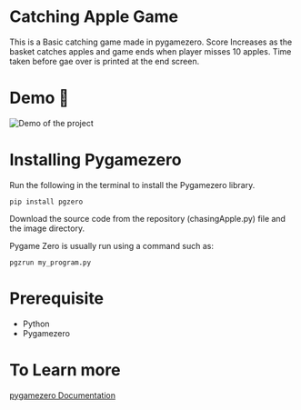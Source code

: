 # Catching Apple Game 
This is a Basic catching game made in pygamezero. Score Increases as the basket catches apples and game ends when player misses 10 apples. Time taken before gae over is printed at the end screen.


# Demo :construction_worker:
![Demo of the project](https://github.com/soumyasomasundaran/Catching-Apple-Game-in-Pygamezero/blob/main/readme_gif/apple.gif)


# Installing Pygamezero

Run the following in the terminal to install the Pygamezero library.

```pip install pgzero```

Download the source code from the repository (chasingApple.py) file and the image directory.

Pygame Zero is usually run using a command such as:

```pgzrun my_program.py```



# Prerequisite
- Python
- Pygamezero




# To Learn more
[pygamezero Documentation](https://pygame-zero.readthedocs.io/en/latest/ide-mode.html)

